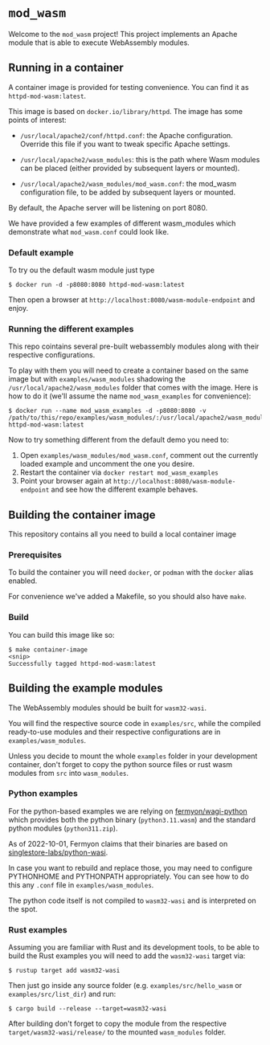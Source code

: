 # `mod_wasm`

Welcome to the `mod_wasm` project! This project implements an Apache
module that is able to execute WebAssembly modules.

## Running in a container

A container image is provided for testing convenience. You can find it
as `httpd-mod-wasm:latest`.

This image is based on `docker.io/library/httpd`. The image has some
points of interest:

- `/usr/local/apache2/conf/httpd.conf`: the Apache
  configuration. Override this file if you want to tweak specific
  Apache settings.

- `/usr/local/apache2/wasm_modules`: this is the path where Wasm
  modules can be placed (either provided by subsequent layers or
  mounted).

- `/usr/local/apache2/wasm_modules/mod_wasm.conf`: the mod_wasm
  configuration file, to be added by subsequent layers or mounted.

By default, the Apache server will be listening on port 8080.

We have provided a few examples of different wasm_modules which demonstrate
what `mod_wasm.conf` could look like.

### Default example

To try ou the default wasm module just type

```console
$ docker run -d -p8080:8080 httpd-mod-wasm:latest
```

Then open a browser at `http://localhost:8080/wasm-module-endpoint` and enjoy.

### Running the different examples

This repo cointains several pre-built webassembly modules along with their
respective configurations.

To play with them you will need to create a container based on the same image
but with `examples/wasm_modules` shadowing the `/usr/local/apache2/wasm_modules`
folder that comes with the image. Here is how to do it (we'll assume the
name `mod_wasm_examples` for convenience):

```console
$ docker run --name mod_wasm_examples -d -p8080:8080 -v /path/to/this/repo/examples/wasm_modules/:/usr/local/apache2/wasm_modules/ httpd-mod-wasm:latest
```

Now to try something different from the default demo you need to:

 1. Open `examples/wasm_modules/mod_wasm.conf`, comment out the currently
    loaded example and uncomment the one you desire.
 2. Restart the container via `docker restart mod_wasm_examples`
 3. Point your browser again at `http://localhost:8080/wasm-module-endpoint`
    and see how the different example behaves.

## Building the container image

This repository contains all you need to build a local container image

### Prerequisites

To build the container you will need `docker`, or `podman` with the `docker` alias
enabled.

For convenience we've added a Makefile, so you should also have `make`.

### Build

You can build this image like so:

```console
$ make container-image
<snip>
Successfully tagged httpd-mod-wasm:latest
```

## Building the example modules

The WebAssembly modules should be built for `wasm32-wasi`.

You will find the respective source code in `examples/src`, while the compiled
ready-to-use modules and their respective configurations are in `examples/wasm_modules`.

Unless you decide to mount the whole `examples` folder in your development container,
don't forget to copy the python source files or rust wasm modules from `src` into `wasm_modules`.

### Python examples

For the python-based examples we are relying on [fermyon/wagi-python](https://github.com/fermyon/wagi-python)
which provides both the python binary (`python3.11.wasm`) and the standard python modules (`python311.zip`).

As of 2022-10-01, Fermyon claims that their binaries are based on [singlestore-labs/python-wasi](https://github.com/singlestore-labs/python-wasi).

In case you want to rebuild and replace those, you may need to configure PYTHONHOME and PYTHONPATH
appropriately. You can see how to do this any `.conf` file in `examples/wasm_modules`.

The python code itself is not compiled to `wasm32-wasi` and is interpreted on the spot.

### Rust examples

Assuming you are familiar with Rust and its development tools, to be able to
build the Rust examples you will need to add the `wasm32-wasi` target via:

```console
$ rustup target add wasm32-wasi
```

Then just go inside any source folder (e.g. `examples/src/hello_wasm` or
`examples/src/list_dir`) and run:

```console
$ cargo build --release --target=wasm32-wasi
```

After building don't forget to copy the module from the respective `target/wasm32-wasi/release/`
to the mounted `wasm_modules` folder.
